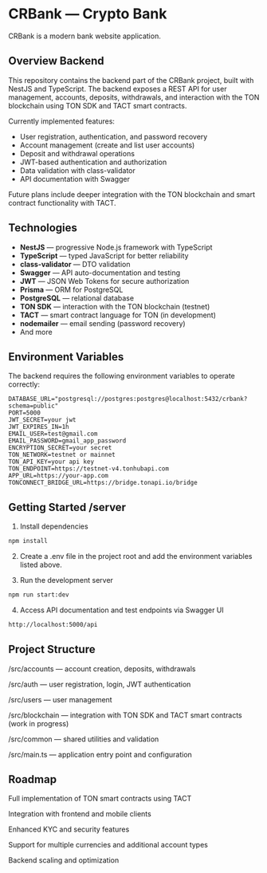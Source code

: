 # CRBank — Crypto Bank

CRBank is a modern bank website application.

## Overview Backend

This repository contains the backend part of the CRBank project, built with NestJS and TypeScript. The backend exposes a REST API for user management, accounts, deposits, withdrawals, and interaction with the TON blockchain using TON SDK and TACT smart contracts.

Currently implemented features:

- User registration, authentication, and password recovery  
- Account management (create and list user accounts)  
- Deposit and withdrawal operations  
- JWT-based authentication and authorization  
- Data validation with class-validator  
- API documentation with Swagger  

Future plans include deeper integration with the TON blockchain and smart contract functionality with TACT.

## Technologies

- **NestJS** — progressive Node.js framework with TypeScript  
- **TypeScript** — typed JavaScript for better reliability  
- **class-validator** — DTO validation  
- **Swagger** — API auto-documentation and testing  
- **JWT** — JSON Web Tokens for secure authorization  
- **Prisma** — ORM for PostgreSQL  
- **PostgreSQL** — relational database  
- **TON SDK** — interaction with the TON blockchain (testnet)  
- **TACT** — smart contract language for TON (in development)  
- **nodemailer** — email sending (password recovery)  
- And more

## Environment Variables

The backend requires the following environment variables to operate correctly:

```env
DATABASE_URL="postgresql://postgres:postgres@localhost:5432/crbank?schema=public"
PORT=5000
JWT_SECRET=your jwt
JWT_EXPIRES_IN=1h
EMAIL_USER=test@gmail.com
EMAIL_PASSWORD=gmail_app_password
ENCRYPTION_SECRET=your secret
TON_NETWORK=testnet or mainnet
TON_API_KEY=your api key
TON_ENDPOINT=https://testnet-v4.tonhubapi.com
APP_URL=https://your-app.com
TONCONNECT_BRIDGE_URL=https://bridge.tonapi.io/bridge
```

## Getting Started /server

1. Install dependencies

```bash
npm install
```

2. Create a .env file in the project root and add the environment variables listed above.

3. Run the development server

```bash
npm run start:dev
```

4. Access API documentation and test endpoints via Swagger UI

```bash
http://localhost:5000/api
```

## Project Structure

/src/accounts — account creation, deposits, withdrawals

/src/auth — user registration, login, JWT authentication

/src/users — user management

/src/blockchain — integration with TON SDK and TACT smart contracts (work in progress)

/src/common — shared utilities and validation

/src/main.ts — application entry point and configuration

## Roadmap

Full implementation of TON smart contracts using TACT

Integration with frontend and mobile clients

Enhanced KYC and security features

Support for multiple currencies and additional account types

Backend scaling and optimization
